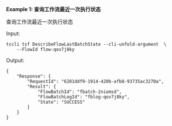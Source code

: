 **Example 1: 查询工作流最近一次执行状态**

查询工作流最近一次执行状态

Input: 

```
tccli tsf DescribeFlowLastBatchState --cli-unfold-argument  \
    --FlowId flow-qov7j8ky
```

Output: 
```
{
    "Response": {
        "RequestId": "6281ddf9-1914-420b-afb8-93735ac3270a",
        "Result": {
            "FlowBatchId": "fbatch-2niomsd",
            "FlowBatchLogId": "fblog-qov7j8ky",
            "State": "SUCCESS"
        }
    }
}
```

